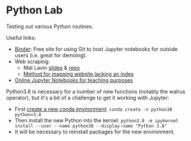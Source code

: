 # Python Lab

Testing out various Python routines.

Useful links:

- [Binder](https://mybinder.org/): Free site for using Git to host Jupyter notebooks for outside users (i.e. great for demoing).
- Web scraping:
  - Mat Lavin [slides](https://docs.google.com/presentation/d/1JnMZbl7434RrzAHluKOT4OyUxCpln3B_7QYoSa01X0M/edit#slide=id.p) & [repo](https://github.com/mjlavin80/advanced-webscraping-pitt-february-2020)
  - [Method for mapping website lacking an index](https://www.freecodecamp.org/news/how-to-build-a-url-crawler-to-map-a-website-using-python-6a287be1da11/)
- [Online Jupyter Notebooks for teaching purposes](https://github.com/iamlemec/data_science)

Python3.8 is necessary for a number of new functions (notably the walrus operator), but it's a bit of a challenge to get it working with Jupyter:

- First [create a new conda environment](https://stackoverflow.com/questions/58568175/upgrade-to-python-3-8-using-conda): `conda create -n python38 python=3.8`
- Then install the new Python into the kernel: `python3.8 -m ipykernel install --user --name python38 --display-name "Python 3.8"`
- It will be necessary to reinstall packages for the new environment.
